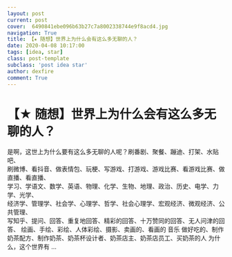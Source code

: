 ```yaml
---
layout: post
current: post
cover:  6490841ebe096b63b27c7a8002338744e9f8acd4.jpg
navigation: True
title: 【★ 随想】世界上为什么会有这么多无聊的人？
date: 2020-04-08 10:17:00
tags: [idea, star]
class: post-template
subclass: 'post idea star'
author: dexfire
comment: True
---
```


# 【★ 随想】世界上为什么会有这么多无聊的人？

是啊，这世上为什么要有这么多无聊的人呢？刷番剧、聚餐、蹦迪、打架、水贴吧、  
刷微博、看抖音、做表情包、玩梗、写游戏、打游戏、游戏比赛、看游戏比赛、做直播、看直播、  
学习、学语文、数学、英语、物理、化学、生物、地理、政治、历史、电学、力学、光学、  
经济学、管理学、社会学、心理学、哲学、社会心理学、宏观经济、微观经济、公共管理、  
写知乎、提问、回答、重复地回答、精彩的回答、十万赞同的回答、无人问津的回答、
绘画、手绘、彩绘、人体彩绘、摄影、卖画的、看画的
音乐
做好吃的、制作奶茶配方、制作奶茶、奶茶杯设计者、奶茶店主、奶茶店员工、买奶茶的人
为什么，这个世界有
...
